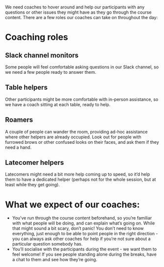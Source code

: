 We need coaches to hover around and help our participants with any questions or other issues they might have as they go through the course content. There are a few roles our coaches can take on throughout the day:

# Coaching roles

## Slack channel monitors

Some people will feel comfortable asking questions in our Slack channel, so we need a few people ready to answer them.

## Table helpers

Other participants might be more comfortable with in-person assistance, so we have a coach sitting at each table, ready to help.

## Roamers

A couple of people can wander the room, providing ad-hoc assistance where other helpers are already occupied. Look out for people with furrowed brows or other confused looks on their faces, and ask them if they need a hand.

## Latecomer helpers

Latecomers might need a bit more help coming up to speed, so it’d help them to have a dedicated helper (perhaps not for the whole session, but at least while they get going).

# What we expect of our coaches:

- You’ve run through the course content beforehand, so you’re familiar with what people will be doing, and can explain what’s going on. While that might sound a bit scary, don’t panic! You don’t need to know everything, just enough to be able to point people in the right direction - you can always ask other coaches for help if you’re not sure about a particular question somebody has.
- You’ll socialise with the participants during the event - we want them to feel welcome! If you see people standing alone during the breaks, have a chat to them and see how they’re going.
